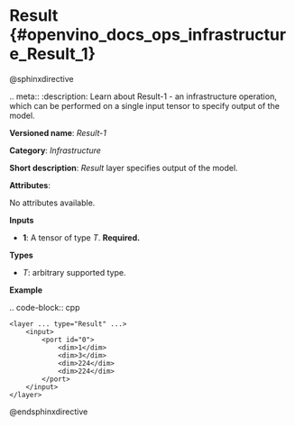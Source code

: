 # Result {#openvino_docs_ops_infrastructure_Result_1}

@sphinxdirective

.. meta::
  :description: Learn about Result-1 - an infrastructure operation, which 
                can be performed on a single input tensor to specify output of the model.

**Versioned name**: *Result-1*

**Category**: *Infrastructure*

**Short description**: *Result* layer specifies output of the model.

**Attributes**:

No attributes available.

**Inputs**

* **1**: A tensor of type *T*. **Required.**

**Types**

* *T*: arbitrary supported type.

**Example**

.. code-block:: cpp

    <layer ... type="Result" ...>
        <input>
            <port id="0">
                <dim>1</dim>
                <dim>3</dim>
                <dim>224</dim>
                <dim>224</dim>
            </port>
        </input>
    </layer>


@endsphinxdirective

